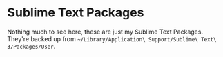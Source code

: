 # Sublime Text Packages 

Nothing much to see here, these are just my Sublime Text Packages. They're backed up from `~/Library/Application\ Support/Sublime\ Text\ 3/Packages/User`.

